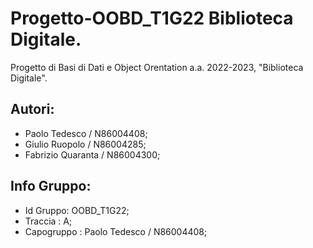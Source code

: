 # Progetto-OOBD_T1G22 Biblioteca Digitale.
Progetto di Basi di Dati e Object Orentation a.a. 2022-2023, "Biblioteca Digitale".
## Autori:
- Paolo Tedesco / N86004408;
- Giulio Ruopolo / N86004285;
- Fabrizio Quaranta / N86004300;


## Info Gruppo: 
- Id Gruppo: OOBD_T1G22;
- Traccia : A;
- Capogruppo : Paolo Tedesco / N86004408;
